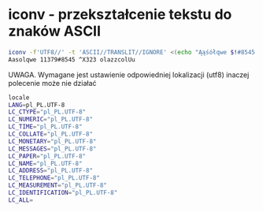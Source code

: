 iconv - przekształcenie tekstu do znaków ASCII
==============================================

``` bash
iconv -f'UTF8//' -t 'ASCII//TRANSLIT//IGNORE' <(echo "Ąąśółqwe $!#8545 ^X323 ółązźćółÜü")
Aasolqwe 11379#8545 ^X323 olazzcolUu

```

UWAGA. Wymagane jest ustawienie odpowiedniej lokalizacji (utf8) inaczej polecenie może nie działać
``` bash
locale
LANG=pl_PL.UTF-8
LC_CTYPE="pl_PL.UTF-8"
LC_NUMERIC="pl_PL.UTF-8"
LC_TIME="pl_PL.UTF-8"
LC_COLLATE="pl_PL.UTF-8"
LC_MONETARY="pl_PL.UTF-8"
LC_MESSAGES="pl_PL.UTF-8"
LC_PAPER="pl_PL.UTF-8"
LC_NAME="pl_PL.UTF-8"
LC_ADDRESS="pl_PL.UTF-8"
LC_TELEPHONE="pl_PL.UTF-8"
LC_MEASUREMENT="pl_PL.UTF-8"
LC_IDENTIFICATION="pl_PL.UTF-8"
LC_ALL=
```

